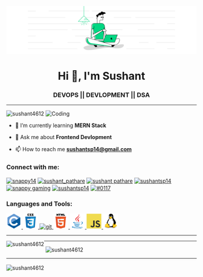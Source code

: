 ![logo](https://github.com/sushant4612/sushant4612/blob/main/Brown%20Modern%20Motivation%20Quote%20LinkedIn%20Banner%20.png)
<h1 align="center">Hi 👋, I'm Sushant</h1>
<h3 align="center">DEVOPS || DEVLOPMENT || DSA</h3>

<hr>

<img align = "right" alt="Coding" width="400" src="https://media.tenor.com/NOYF3f82b_gAAAAC/programmer.gif">

<p align="left"> <img src="https://komarev.com/ghpvc/?username=sushant4612&label=Profile%20views&color=0e75b6&style=flat" alt="sushant4612" /> </p>

- 🌱 I’m currently learning **MERN Stack**

- 💬 Ask me about **Frontend Devlopment**

- 📫 How to reach me **sushantsp14@gmail.com**

<h3 align="left">Connect with me:</h3>
<p align="left">
<a href="https://codepen.io/snappy14" target="blank"><img align="center" src="https://raw.githubusercontent.com/rahuldkjain/github-profile-readme-generator/master/src/images/icons/Social/codepen.svg" alt="snappy14" height="30" width="40" /></a>
<a href="https://twitter.com/sushant_pathare" target="blank"><img align="center" src="https://raw.githubusercontent.com/rahuldkjain/github-profile-readme-generator/master/src/images/icons/Social/twitter.svg" alt="sushant_pathare" height="30" width="40" /></a>
<a href="https://linkedin.com/in/sushant pathare" target="blank"><img align="center" src="https://raw.githubusercontent.com/rahuldkjain/github-profile-readme-generator/master/src/images/icons/Social/linked-in-alt.svg" alt="sushant pathare" height="30" width="40" /></a>
<a href="https://codesandbox.com/sushantsp14" target="blank"><img align="center" src="https://raw.githubusercontent.com/rahuldkjain/github-profile-readme-generator/master/src/images/icons/Social/codesandbox.svg" alt="sushantsp14" height="30" width="40" /></a>
<a href="https://www.youtube.com/c/snappy gaming" target="blank"><img align="center" src="https://raw.githubusercontent.com/rahuldkjain/github-profile-readme-generator/master/src/images/icons/Social/youtube.svg" alt="snappy gaming" height="30" width="40" /></a>
<a href="https://www.leetcode.com/sushantsp14" target="blank"><img align="center" src="https://raw.githubusercontent.com/rahuldkjain/github-profile-readme-generator/master/src/images/icons/Social/leet-code.svg" alt="sushantsp14" height="30" width="40" /></a>
<a href="https://discord.gg/#0117" target="blank"><img align="center" src="https://raw.githubusercontent.com/rahuldkjain/github-profile-readme-generator/master/src/images/icons/Social/discord.svg" alt="#0117" height="30" width="40" /></a>
</p>

<h3 align="left">Languages and Tools:</h3>
<p align="left"> <a href="https://www.cprogramming.com/" target="_blank" rel="noreferrer"> <img src="https://raw.githubusercontent.com/devicons/devicon/master/icons/c/c-original.svg" alt="c" width="40" height="40"/> </a> <a href="https://www.w3schools.com/css/" target="_blank" rel="noreferrer"> <img src="https://raw.githubusercontent.com/devicons/devicon/master/icons/css3/css3-original-wordmark.svg" alt="css3" width="40" height="40"/> </a> <a href="https://git-scm.com/" target="_blank" rel="noreferrer"> <img src="https://www.vectorlogo.zone/logos/git-scm/git-scm-icon.svg" alt="git" width="40" height="40"/> </a> <a href="https://www.w3.org/html/" target="_blank" rel="noreferrer"> <img src="https://raw.githubusercontent.com/devicons/devicon/master/icons/html5/html5-original-wordmark.svg" alt="html5" width="40" height="40"/> </a> <a href="https://www.java.com" target="_blank" rel="noreferrer"> <img src="https://raw.githubusercontent.com/devicons/devicon/master/icons/java/java-original.svg" alt="java" width="40" height="40"/> </a> <a href="https://developer.mozilla.org/en-US/docs/Web/JavaScript" target="_blank" rel="noreferrer"> <img src="https://raw.githubusercontent.com/devicons/devicon/master/icons/javascript/javascript-original.svg" alt="javascript" width="40" height="40"/> </a> <a href="https://www.linux.org/" target="_blank" rel="noreferrer"> <img src="https://raw.githubusercontent.com/devicons/devicon/master/icons/linux/linux-original.svg" alt="linux" width="40" height="40"/> </a> </p>

<hr>

<p><img align="left" src="https://github-readme-stats.vercel.app/api/top-langs?username=sushant4612&show_icons=true&locale=en&layout=compact" alt="sushant4612" /></p>

<hr>

<p>&nbsp;<img src="https://github-readme-stats.vercel.app/api?username=sushant4612&show_icons=true&locale=en" alt="sushant4612" /></p>

<hr>

<p><img align="center" src="https://github-readme-streak-stats.herokuapp.com/?user=sushant4612&" alt="sushant4612" /></p>
